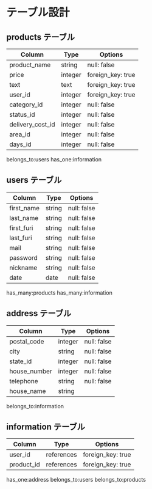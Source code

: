 # テーブル設計

## products テーブル

| Column          | Type   | Options     |
| --------------  | ------ | ----------- |
| product_name     | string| null: false |
| price           | integer| foreign_key: true |
| text            | text   | foreign_key: true | 
| user_id         | integer| foreign_key: true |  
| category_id     | integer| null: false |
| status_id       | integer| null: false |
| delivery_cost_id| integer| null: false |
| area_id         | integer| null: false |
| days_id         | integer| null: false |

belongs_to:users
has_one:information

## users テーブル

| Column     | Type   | Options     |
| -----------| ------ | ----------- |
| first_name | string | null: false |
| last_name  | string | null: false |
| first_furi | string | null: false |
| last_furi  | string | null: false |
| mail       | string | null: false |
| password   | string | null: false |
| nickname   | string | null: false |
| date       | date   | null: false |

has_many:products
has_many:information



## address テーブル

| Column      | Type   | Options     |
| ----------- | ------ | ----------- |
| postal_code | integer| null: false |
| city        | string | null: false |
| state_id    | integer| null: false |
| house_number| integer| null: false |
| telephone   | string | null: false |
| house_name  | string |             |

belongs_to:information

## information テーブル

| Column     | Type   | Options           |
| -----------| ------ | ------------------|
| user_id    | references| foreign_key: true |
| product_id | references| foreign_key: true |

has_one:address
belongs_to:users
belongs_to:products